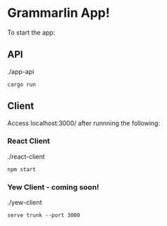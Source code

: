 # Grammarlin App!

To start the app:

## API
./app-api
```
cargo run
```

## Client 
Access localhost:3000/ after runnning the following:

### React Client 
./react-client
```
npm start
```
### Yew Client - coming soon!
./yew-client
```
serve trunk --port 3000
```
